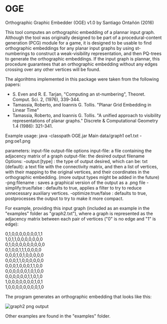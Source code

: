 # OGE
Orthographic Graphic Embedder (OGE) v1.0 by Santiago Ontañón (2016)

This tool computes an orthographic embedding of a plannar input graph. Although the tool was originally designed to be part of a procedural-content generation (PCG) module for a game, it is designed to be usable to find orthographic embeddings for any planar input graphs by using st-numberings to construct a weak-visibility representation, and then PQ-trees to generate the orthographic embeddings. If the input graph is plannar, this procedure guarantees that an orthographic embedding without any edges crossing over any other vertices will be found.

The algorihtms implemented in this package were taken from the following papers:
- S. Even and R. E. Tarjan, "Computing an st-numbering", Theoret. Comput. Sci. 2, (1976), 339-344.
- Tamassia, Roberto, and Ioannis G. Tollis. "Planar Grid Embedding in Linear Time"
- Tamassia, Roberto, and Ioannis G. Tollis. "A unified approach to visibility representations of planar graphs." Discrete & Computational Geometry 1.4 (1986): 321-341.

Example usage: java -classpath OGE.jar Main data/graph1 oe1.txt -png:oe1.png

parameters: input-file output-file options
  input-file: a file containing the adjacency matrix of a graph
  output-file: the desired output filename
  Options:
  -output:[type] : the type of output desired, which can be:
        txt (default): a text file with the connectivity matrix, and then a list of vertices, with their mapping to the original vertices, and their coordinates in the orthographic embedding.
        (more output types might be added in the future)
  -png:filename : saves a graphical version of the output as a .png file
  -simplify:true/false : defaults to true, applies a filter to try to reduce unnecessary auxiliary vertices.
  -optimize:true/false : defaults to true, postprocesses the output to try to make it more compact.

For example, providing this input graph (included as an example in the "examples" folder as "graph2.txt"), where a graph is represented as the adjacency matrix between each pair of vertices ("0" is no edge and "1" is edge):

0,1,0,0,0,0,0,0,0,1,1  
1,0,1,1,0,0,0,0,0,0,0  
0,1,0,0,0,0,0,0,0,0,0  
0,1,0,0,1,1,1,0,0,0,0  
0,0,0,1,0,1,0,0,0,0,0  
0,0,0,1,1,0,0,0,0,0,0  
0,0,0,1,0,0,0,1,1,0,0  
0,0,0,0,0,0,1,0,1,0,0  
0,0,0,0,0,0,1,1,0,1,0  
1,0,0,0,0,0,0,0,1,0,1  
1,0,0,0,0,0,0,0,0,1,0  

The program generates an orthographic embedding that looks like this:

![graph2 png output](https://raw.githubusercontent.com/santiontanon/OGE/master/examples/oe2.png)

Other examples are found in the "examples" folder.

